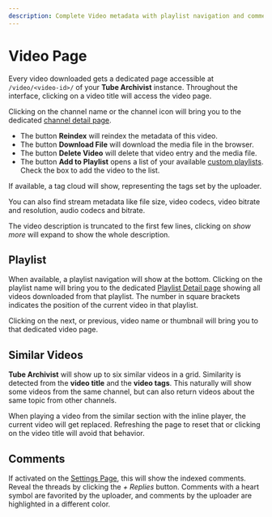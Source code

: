 ```yaml
---
description: Complete Video metadata with playlist navigation and comments.
---
```


# Video Page
Every video downloaded gets a dedicated page accessible at `/video/<video-id>/` of your **Tube Archivist** instance. Throughout the interface, clicking on a video title will access the video page.

Clicking on the channel name or the channel icon will bring you to the dedicated [channel detail page](channels.md#channel-detail).

- The button **Reindex** will reindex the metadata of this video.
- The button **Download File** will download the media file in the browser.
- The button **Delete Video** will delete that video entry and the media file.
- The button **Add to Playlist** opens a list of your available [custom playlists](playlists.md/#playlist-overview). Check the box to add the video to the list.

If available, a tag cloud will show, representing the tags set by the uploader.

You can also find stream metadata like file size, video codecs, video bitrate and resolution, audio codecs and bitrate. 

The video description is truncated to the first few lines, clicking on *show more* will expand to show the whole description.

## Playlist
When available, a playlist navigation will show at the bottom. Clicking on the playlist name will bring you to the dedicated [Playlist Detail page](playlists.md#playlist-detail) showing all videos downloaded from that playlist. The number in square brackets indicates the position of the current video in that playlist.

Clicking on the next, or previous, video name or thumbnail will bring you to that dedicated video page.

## Similar Videos
**Tube Archivist** will show up to six similar videos in a grid. Similarity is detected from the **video title** and the **video tags**. This naturally will show some videos from the same channel, but can also return videos about the same topic from other channels.

When playing a video from the similar section with the inline player, the current video will get replaced. Refreshing the page to reset that or clicking on the video title will avoid that behavior. 

## Comments
If activated on the [Settings Page](settings/application.md#comments), this will show the indexed comments. Reveal the threads by clicking the *+ Replies* button. Comments with a heart symbol are favorited by the uploader, and comments by the uploader are highlighted in a different color.
